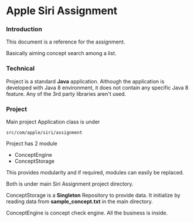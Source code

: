 # Apple Siri Assignment

### Introduction

This document is a reference for the assignment.

Basically aiming concept search among a list. 

### Technical 

Project is a standard **Java** application. 
Although the application is developed with 
Java 8 environment, it does not contain any specific Java 8 feature. 
Any of the 3rd party libraries aren't used.


### Project

Main project Application class is under 
```
src/com/apple/siri/assignment
```

Project has 2 module
- ConceptEngine
- ConceptStorage

This provides modularity and if required, modules can easily be replaced.

Both is under main Siri Assignment project directory.

ConceptStorage is a **Singleton** Repository to provide data. It initialize by 
reading data from **sample_concept.txt** in the main directory.

ConceptEngine is concept check engine. All the business is inside. 